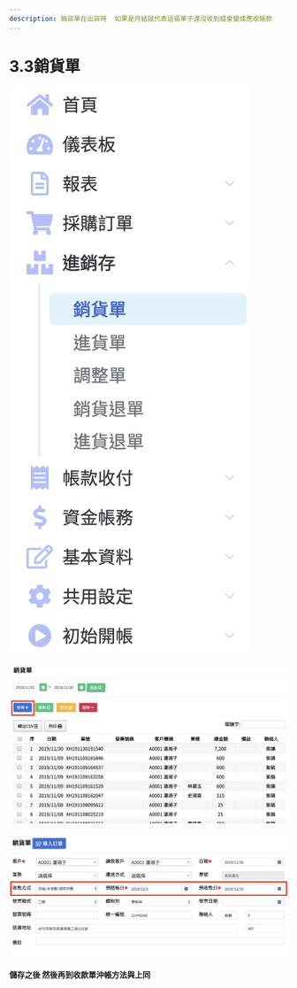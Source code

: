 ```yaml
---
description: 銷貨單在出貨時  如果是月結就代表這張單子還沒收到錢會變成應收帳款
---
```


# 3.3銷貨單

![pic3.3.1&#x92B7;&#x8CA8;&#x55AE;&#x76EE;&#x9304;&#x4F4D;&#x7F6E; &#x3010;&#x9032;&#x92B7;&#x5B58;&#x3011;-&amp;gt;&#x3010;&#x92B7;&#x8CA8;&#x55AE;&#x3011;](../.gitbook/assets/jie-tu-20191130-xia-wu-11.30.43.jpg)

![pic3.3.2&#x6536;&#x6B3E;&#x55AE;&#x5916;&#x90E8; &#x6309;&#x4E0B;&#x65B0;&#x589E;+ ](../.gitbook/assets/jie-tu-20191130-xia-wu-11.33.42.jpg)

![&#x6536;&#x6B3E;&#x65B9;&#x5F0F;&#x9078;&#x6708;&#x7D50;  &#x6703;&#x8B93;&#x672C;&#x5F35;&#x55AE;&#x5B50;&#x8B8A;&#x6210;&#x61C9;&#x6536;&#x5E33;&#x6B3E;](../.gitbook/assets/jie-tu-20191130-xia-wu-11.36.25.jpg)

#### 儲存之後  然後再到收款單沖帳方法與上同


